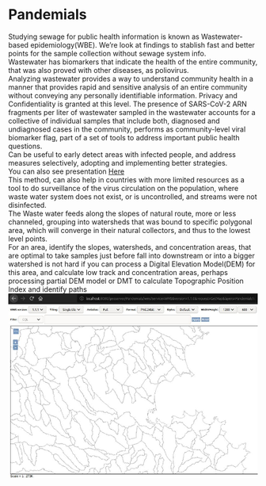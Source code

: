 # Pandemials

Studying sewage for public health information is known as Wastewater-based epidemiology(WBE). We’re look at findings to stablish fast and better points for the sample collection without sewage system info.<BR>
Wastewater has biomarkers that indicate the health of the entire community, that was also proved with other diseases, as poliovirus.<BR>
Analyzing wastewater provides a way to understand community health in a manner that provides rapid and sensitive analysis of an entire community without conveying any personally identifiable information. Privacy and Confidentiality is granted at this level.
The presence of SARS-CoV-2 ARN fragments per liter of wastewater sampled in the wastewater accounts for a collective of individual samples that include both, diagnosed and undiagnosed cases in the community, performs as community-level viral biomarker flag, part of a set of tools to address important public health questions.<BR>
Can be useful to early detect areas with infected people, and address measures selectively, adopting and implementing better strategies.<BR>
  You can also see presentation [Here](https://github.com/sfrias/pandemials/blob/master/files/SlidePandemials.pdf)<BR>
This method, can also help in countries with more limited resources as a tool to do surveillance of the virus circulation on the population, where waste water system does not exist, or is uncontrolled, and streams were not disinfected.<BR>
The Waste water feeds along the slopes of natural route, more or less channeled, grouping into watersheds that was bound to specific polygonal area, which will converge in their natural collectors, and thus to the lowest level points.<BR>
For an area, identify the slopes, watersheds, and concentration areas, that are optimal to take samples just before fall into downstream or into a bigger watershed is not hard if you can process a Digital Elevation Model(DEM) for this area, and calculate low track and concentration areas, perhaps processing partial DEM model or DMT to calculate Topographic Position Index and identify paths
[![Watch the video](https://github.com/sfrias/pandemials/blob/master/files/_DrainingSystem.jpg)](https://github.com/sfrias/pandemials/blob/master/files/VID-20200531-WA0006.mp4)
